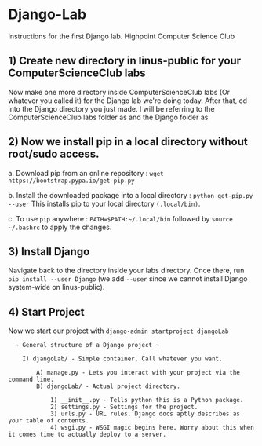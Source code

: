 # Django-Lab
Instructions for the first Django lab. Highpoint Computer Science Club

## 1) Create new directory in linus-public for your ComputerScienceClub labs
Now make one more directory inside ComputerScienceClub labs (Or whatever you called it) for the Django lab we're doing today. After that, cd into the Django directory you just made.
I will be referring to the ComputerScienceClub labs folder as <cscLabs> and the Django folder as <django>

## 2) Now we install pip in a local directory without root/sudo access.
a. Download pip from an online repository : `wget https://bootstrap.pypa.io/get-pip.py`

b. Install the downloaded package into a local directory : `python get-pip.py --user`
   This installs pip to your local directory `(.local/bin)`.

c. To use `pip` anywhere : `PATH=$PATH:~/.local/bin` followed by `source ~/.bashrc` to apply the changes.

## 3) Install Django
Navigate back to the <django> directory inside your <cscLabs> labs directory. Once there, run `pip install --user Django` (we add `--user` since we cannot install Django system-wide on linus-public).

## 4) Start Project

Now we start our project with `django-admin startproject djangoLab`

```
  ~ General structure of a Django project ~

    I) djangoLab/ - Simple container, Call whatever you want.
      
        A) manage.py - Lets you interact with your project via the command line.
        B) djangoLab/ - Actual project directory.

            1) __init__.py - Tells python this is a Python package.
            2) settings.py - Settings for the project.
            3) urls.py - URL rules. Django docs aptly describes as your table of contents.
            4) wsgi.py - WSGI magic begins here. Worry about this when it comes time to actually deploy to a server.
```
